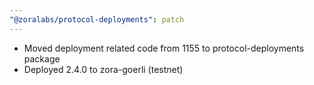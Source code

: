 ```yaml
---
"@zoralabs/protocol-deployments": patch
---
```


* Moved deployment related code from 1155 to protocol-deployments package
* Deployed 2.4.0 to zora-goerli (testnet)
